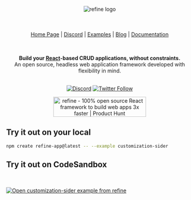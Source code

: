 <div align="center" style="margin: 30px;">
<a href="https://refine.dev/">
<picture  style="display: inline-block;" >
  <source media="(prefers-color-scheme: dark)" srcset="https://refine.ams3.cdn.digitaloceanspaces.com/readme/refine-white-logo.png">
  <img alt="refine logo" src="https://refine.ams3.cdn.digitaloceanspaces.com/readme/refine-dark-logo.png">
</picture>

<br />
<br />
</a>

<br />
<br />

<div align="center">
    <a href="https://refine.dev">Home Page</a> |
    <a href="https://discord.gg/refine">Discord</a> |
    <a href="https://refine.dev/examples/">Examples</a> | 
    <a href="https://refine.dev/blog/">Blog</a> | 
    <a href="https://refine.dev/docs/">Documentation</a>
</div>
</div>

<br />

<div align="center"><strong>Build your <a href="https://reactjs.org/">React</a>-based CRUD applications, without constraints.</strong><br>An open source, headless web application framework developed with flexibility in mind.

<br />
<br />

[![Discord](https://img.shields.io/discord/837692625737613362.svg?label=&logo=discord&logoColor=ffffff&color=7389D8&labelColor=6A7EC2)](https://discord.gg/refine)
[![Twitter Follow](https://img.shields.io/twitter/follow/refine_dev?style=social)](https://twitter.com/refine_dev)

<a href="https://www.producthunt.com/posts/refine-3?utm_source=badge-top-post-badge&utm_medium=badge&utm_souce=badge-refine&#0045;3" target="_blank"><img src="https://api.producthunt.com/widgets/embed-image/v1/top-post-badge.svg?post_id=362220&theme=light&period=daily" alt="refine - 100&#0037;&#0032;open&#0032;source&#0032;React&#0032;framework&#0032;to&#0032;build&#0032;web&#0032;apps&#0032;3x&#0032;faster | Product Hunt" style="width: 250px; height: 54px;" width="250" height="54" /></a>

</div>

## Try it out on your local

```bash
npm create refine-app@latest -- --example customization-sider
```

## Try it out on CodeSandbox

<br/>

[![Open customization-sider example from refine](https://codesandbox.io/static/img/play-codesandbox.svg)](https://codesandbox.io/embed/github/refinedev/refine/tree/next/examples/customization-sider?view=preview&theme=dark&codemirror=1)
